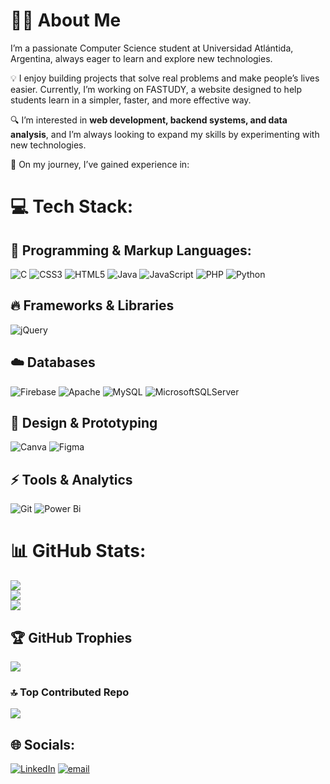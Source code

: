 # 👨‍💻 About Me

I’m a passionate Computer Science student at Universidad Atlántida, Argentina, always eager to learn and explore new technologies.

💡 I enjoy building projects that solve real problems and make people’s lives easier. Currently, I’m working on FASTUDY, a website designed to help students learn in a simpler, faster, and more effective way.

🔍️ I’m interested in **web development, backend systems, and data analysis**, and I’m always looking to expand my skills by experimenting with new technologies.

🌱 On my journey, I’ve gained experience in:

# 💻 Tech Stack:
## 🔧 Programming & Markup Languages:
![C](https://img.shields.io/badge/c-%2300599C.svg?style=for-the-badge&logo=c&logoColor=white) ![CSS3](https://img.shields.io/badge/css3-%231572B6.svg?style=for-the-badge&logo=css3&logoColor=white) ![HTML5](https://img.shields.io/badge/html5-%23E34F26.svg?style=for-the-badge&logo=html5&logoColor=white) ![Java](https://img.shields.io/badge/java-%23ED8B00.svg?style=for-the-badge&logo=openjdk&logoColor=white) ![JavaScript](https://img.shields.io/badge/javascript-%23323330.svg?style=for-the-badge&logo=javascript&logoColor=%23F7DF1E) ![PHP](https://img.shields.io/badge/php-%23777BB4.svg?style=for-the-badge&logo=php&logoColor=white) ![Python](https://img.shields.io/badge/python-3670A0?style=for-the-badge&logo=python&logoColor=ffdd54) 

## 🔥 Frameworks & Libraries
![jQuery](https://img.shields.io/badge/jquery-%230769AD.svg?style=for-the-badge&logo=jquery&logoColor=white)

## ☁️ Databases
![Firebase](https://img.shields.io/badge/firebase-%23039BE5.svg?style=for-the-badge&logo=firebase)  ![Apache](https://img.shields.io/badge/apache-%23D42029.svg?style=for-the-badge&logo=apache&logoColor=white) ![MySQL](https://img.shields.io/badge/mysql-4479A1.svg?style=for-the-badge&logo=mysql&logoColor=white) ![MicrosoftSQLServer](https://img.shields.io/badge/Microsoft%20SQL%20Server-CC2927?style=for-the-badge&logo=microsoft%20sql%20server&logoColor=white) 

## 🎨 Design & Prototyping
![Canva](https://img.shields.io/badge/Canva-%2300C4CC.svg?style=for-the-badge&logo=Canva&logoColor=white) ![Figma](https://img.shields.io/badge/figma-%23F24E1E.svg?style=for-the-badge&logo=figma&logoColor=white)

## ⚡ Tools & Analytics
![Git](https://img.shields.io/badge/git-%23F05033.svg?style=for-the-badge&logo=git&logoColor=white) ![Power Bi](https://img.shields.io/badge/power_bi-F2C811?style=for-the-badge&logo=powerbi&logoColor=black)

# 📊 GitHub Stats:
![](https://github-readme-stats.vercel.app/api?username=MaximoM42&theme=transparent&hide_border=true&include_all_commits=true&count_private=false)<br/>
![](https://nirzak-streak-stats.vercel.app/?user=MaximoM42&theme=transparent&hide_border=true)<br/>
![](https://github-readme-stats.vercel.app/api/top-langs/?username=MaximoM42&theme=transparent&hide_border=true&include_all_commits=true&count_private=false&layout=compact)

## 🏆 GitHub Trophies
![](https://github-profile-trophy.vercel.app/?username=MaximoM42&theme=transparent&no-frame=true&no-bg=true&margin-w=4)

### 🔝 Top Contributed Repo
![](https://github-contributor-stats.vercel.app/api?username=MaximoM42&limit=5&theme=transparent&combine_all_yearly_contributions=true)

## 🌐 Socials:
[![LinkedIn](https://img.shields.io/badge/LinkedIn-%230077B5.svg?logo=linkedin&logoColor=white)](https://linkedin.com/in/maximomaguna) [![email](https://img.shields.io/badge/Email-D14836?logo=gmail&logoColor=white)](mailto:maximomaguna42@gmail.com) 

<!-- Proudly created with GPRM ( https://gprm.itsvg.in ) -->
